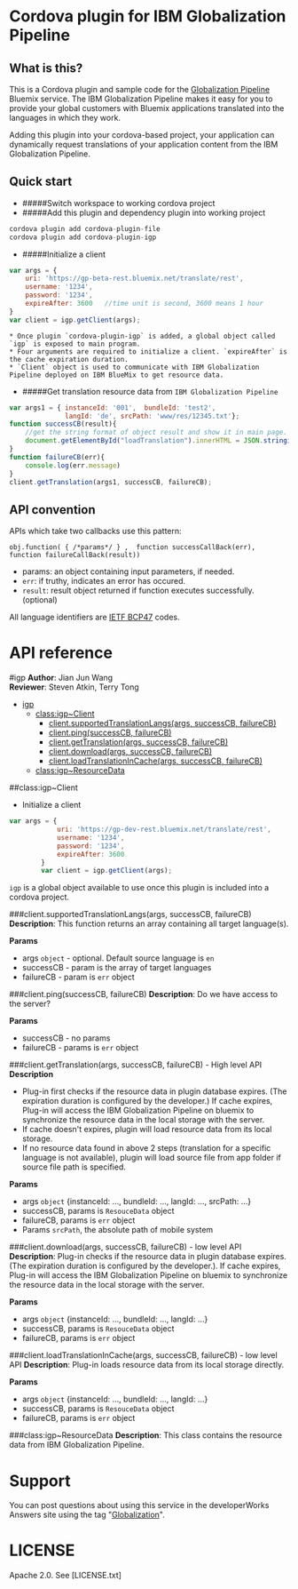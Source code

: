 Cordova plugin for IBM Globalization Pipeline
===

<!--
/*    
 * Copyright IBM Corp. 2015
 *
 * Licensed under the Apache License, Version 2.0 (the "License");
 * you may not use this file except in compliance with the License.
 * You may obtain a copy of the License at
 *
 * http://www.apache.org/licenses/LICENSE-2.0
 *
 * Unless required by applicable law or agreed to in writing, software
 * distributed under the License is distributed on an "AS IS" BASIS,
 * WITHOUT WARRANTIES OR CONDITIONS OF ANY KIND, either express or implied.
 * See the License for the specific language governing permissions and
 * limitations under the License.
 */
-->

## What is this?

This is a Cordova plugin and sample code for the
[Globalization Pipeline](https://www.ng.bluemix.net/docs/#services/GlobalizationPipeline/index.html#globalization)
Bluemix service. The IBM Globalization Pipeline makes it easy for you to provide your global customers
with Bluemix applications translated into the languages in which they work.

Adding this plugin into your cordova-based project, your application can dynamically request translations of your application content
from the IBM Globalization Pipeline.

## Quick start

* #####Switch workspace to working cordova project
* #####Add this plugin and dependency plugin into working project 
```javascript 
cordova plugin add cordova-plugin-file
cordova plugin add cordova-plugin-igp
```

* #####Initialize a client
```javascript
var args = {
    uri: 'https://gp-beta-rest.bluemix.net/translate/rest',
    username: '1234',
	password: '1234',
	expireAfter: 3600   //time unit is second, 3600 means 1 hour
}
var client = igp.getClient(args);
```
    * Once plugin `cordova-plugin-igp` is added, a global object called `igp` is exposed to main program.
    * Four arguments are required to initialize a client. `expireAfter` is the cache expiration duration.
    * `Client` object is used to communicate with IBM Globalization Pipeline deployed on IBM BlueMix to get resource data.

* #####Get translation resource data from `IBM Globalization Pipeline`
```javascript
var args1 = { instanceId: '001',  bundleId: 'test2',
              langId: 'de', srcPath: 'www/res/12345.txt'};
function successCB(result){
    //get the string format of object result and show it in main page.
    document.getElementById("loadTranslation").innerHTML = JSON.stringify(result);
}	
function failureCB(err){
	console.log(err.message)
}	
client.getTranslation(args1, successCB, failureCB);
```

## API convention 

APIs which take two callbacks use this pattern:

`obj.function( { /*params*/ } ,  function successCallBack(err), function failureCallBack(result))`

* params: an object containing input parameters, if needed.
* `err`: if truthy, indicates an error has occured.
* `result`: result object returned if function executes successfully.(optional)

All language identifiers are [IETF BCP47](http://tools.ietf.org/html/bcp47) codes.

API reference
===

#igp
**Author**: Jian Jun Wang  
**Reviewer**: Steven Atkin, Terry Tong

* [igp](#module_igp)
    * [class:igp~Client](#module_igp..Client)
        * [client.supportedTranslationLangs(args, successCB, failureCB)](#module_igp..Client#supportedTranslationLangs)
        * [client.ping(successCB, failureCB)](#module_igp..Client#ping)
        * [client.getTranslation(args, successCB, failureCB)](#module_igp..Client#getTranslation)
        * [client.download(args, successCB, failureCB)](#module_igp..Client#download)
        * [client.loadTranslationInCache(args, successCB, failureCB)](#module_igp..Client#loadTranslationInCache)
    * [class:igp~ResourceData](#module_igp..ResourceData)
	
<a name="module_igp"></a>  

<a name="module_igp..Client"></a>
##class:igp~Client
* Initialize a client
```javascript
var args = {
    		uri: 'https://gp-dev-rest.bluemix.net/translate/rest',
			username: '1234',
			password: '1234',
			expireAfter: 3600
		}
		var client = igp.getClient(args);
```
`igp` is a global object available to use once this plugin is included into a cordova project.

<a name="module_igp..Client#supportedTranslationLangs"></a>
###client.supportedTranslationLangs(args, successCB, failureCB)
**Description**: This function returns an array containing all target language(s).

**Params**

- args `object` - optional. Default source language is `en`
- successCB - param is the array of target languages
- failureCB - param is `err` object

<a name="module_igp..Client#ping"></a>
###client.ping(successCB, failureCB)
**Description**: Do we have access to the server?

**Params**

- successCB - no params
- failureCB - params is `err` object

<a name="module_igp..Client#getTranslation"></a>
###client.getTranslation(args, successCB, failureCB) - High level API
**Description**

- Plug-in first checks if the resource data in plugin database expires. (The expiration duration is configured by the developer.) If cache expires, Plug-in will access the IBM Globalization Pipeline on bluemix to synchronize the resource data in the local storage with the server.
- If cache doesn't expires, plugin will load resource data from its local storage.
- If no resource data found in above 2 steps (translation for a specific language is not available), plugin will load source file from app folder if source file path is specified.

**Params**

- args `object` {instanceId: ..., bundleId: ..., langId: ..., srcPath: ...}
- successCB, params is `ResouceData` object
- failureCB, params is `err` object
- Params `srcPath`, the absolute path of mobile system


<a name="module_igp..Client#download"></a>
###client.download(args, successCB, failureCB) - low level API
**Description**: Plug-in checks if the resource data in plugin database expires. (The expiration duration is configured by the developer.). If cache expires, Plug-in will access the IBM Globalization Pipeline on bluemix to synchronize the resource data in the local storage with the server. 

**Params**

- args `object` {instanceId: ..., bundleId: ..., langId: ...}
- successCB, params is `ResouceData` object
- failureCB, params is `err` object


<a name="module_igp..Client#loadTranslationInCache"></a>
###client.loadTranslationInCache(args, successCB, failureCB) - low level API
**Description**: Plug-in loads resource data from its local storage directly.

**Params**

- args `object` {instanceId: ..., bundleId: ..., langId: ...}
- successCB, params is `ResouceData` object
- failureCB, params is `err` object

<a name="module_igp..ResourceData"></a>
###class:igp~ResourceData
**Description**: This class contains the resource data from IBM Globalization Pipeline.




Support
===
You can post questions about using this service in the developerWorks Answers site
using the tag "[Globalization](https://developer.ibm.com/answers/topics/globalization/)".

LICENSE
===
Apache 2.0. See [LICENSE.txt]


